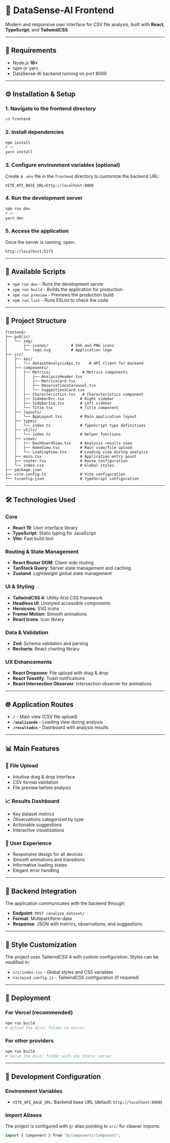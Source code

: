 # 🎨 DataSense-AI Frontend

Modern and responsive user interface for CSV file analysis, built with **React**, **TypeScript**, and **TailwindCSS**.

---

## 🔐 Requirements

- Node.js **18+**
- npm or yarn
- DataSense-AI backend running on port 8000

---

## ⚙️ Installation & Setup

### 1. Navigate to the frontend directory

```bash
cd frontend
```

### 2. Install dependencies

```bash
npm install
# or
yarn install
```

### 3. Configure environment variables (optional)

Create a `.env` file in the `frontend` directory to customize the backend URL:

```env
VITE_API_BASE_URL=http://localhost:8000
```

### 4. Run the development server

```bash
npm run dev
# or
yarn dev
```

### 5. Access the application

Once the server is running, open:

```
http://localhost:5173
```

---

## 🚀 Available Scripts

- `npm run dev` - Runs the development server
- `npm run build` - Builds the application for production
- `npm run preview` - Previews the production build
- `npm run lint` - Runs ESLint to check the code

---

## 📁 Project Structure

```
frontend/
├── public/
│   └── img/
│       ├── iconos/          # SVG and PNG icons
│       └── logo.svg         # Application logo
├── src/
│   ├── api/
│   │   └── datasetAnalysisApi.ts    # API client for backend
│   ├── components/
│   │   ├── Metrics/              # Metrics components
│   │   │   ├── AnalysisHeader.tsx
│   │   │   ├── MetricsCard.tsx
│   │   │   ├── ObservationsCarousel.tsx
│   │   │   └── SuggestionsCard.tsx
│   │   ├── Characteristics.tsx   # Characteristics component
│   │   ├── SidebarDrc.tsx       # Right sidebar
│   │   ├── SidebarIzq.tsx       # Left sidebar
│   │   └── Title.tsx            # Title component
│   ├── layouts/
│   │   └── AppLayout.tsx        # Main application layout
│   ├── types/
│   │   └── index.ts             # TypeScript type definitions
│   ├── utils/
│   │   └── index.ts             # Helper functions
│   ├── views/
│   │   ├── DashboardView.tsx    # Analysis results view
│   │   ├── HomeView.tsx         # Main view/file upload
│   │   └── LoadingView.tsx      # Loading view during analysis
│   ├── main.tsx                 # Application entry point
│   ├── router.tsx               # Route configuration
│   └── index.css                # Global styles
├── package.json
├── vite.config.ts               # Vite configuration
└── tsconfig.json                # TypeScript configuration
```

---

## 🛠️ Technologies Used

### **Core**

- **React 19**: User interface library
- **TypeScript**: Static typing for JavaScript
- **Vite**: Fast build tool

### **Routing & State Management**

- **React Router DOM**: Client-side routing
- **TanStack Query**: Server state management and caching
- **Zustand**: Lightweight global state management

### **UI & Styling**

- **TailwindCSS 4**: Utility-first CSS framework
- **Headless UI**: Unstyled accessible components
- **Heroicons**: SVG icons
- **Framer Motion**: Smooth animations
- **React Icons**: Icon library

### **Data & Validation**

- **Zod**: Schema validation and parsing
- **Recharts**: React charting library

### **UX Enhancements**

- **React Dropzone**: File upload with drag & drop
- **React Toastify**: Toast notifications
- **React Intersection Observer**: Intersection observer for animations

---

## 🌐 Application Routes

- **`/`** - Main view (CSV file upload)
- **`/analizando`** - Loading view during analysis
- **`/resultados`** - Dashboard with analysis results

---

## 📊 Main Features

### 🔄 **File Upload**

- Intuitive drag & drop interface
- CSV format validation
- File preview before analysis

### 📈 **Results Dashboard**

- Key dataset metrics
- Observations categorized by type
- Actionable suggestions
- Interactive visualizations

### 🎯 **User Experience**

- Responsive design for all devices
- Smooth animations and transitions
- Informative loading states
- Elegant error handling

---

## 🔌 Backend Integration

The application communicates with the backend through:

- **Endpoint**: `POST /analyze_dataset/`
- **Format**: Multipart/form-data
- **Response**: JSON with metrics, observations, and suggestions

---

## 🎨 Style Customization

The project uses TailwindCSS 4 with custom configuration. Styles can be modified in:

- `src/index.css` - Global styles and CSS variables
- `tailwind.config.js` - TailwindCSS configuration (if required)

---

## 🚀 Deployment

### For Vercel (recommended)

```bash
npm run build
# Upload the dist/ folder to Vercel
```

### For other providers

```bash
npm run build
# Serve the dist/ folder with any static server
```

---

## 🔧 Development Configuration

### Environment Variables

- `VITE_API_BASE_URL`: Backend base URL (default: `http://localhost:8000`)

### Import Aliases

The project is configured with `@/` alias pointing to `src/` for cleaner imports:

```typescript
import { Component } from "@/components/Component";
```

